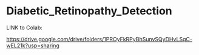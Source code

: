 # Diabetic_Retinopathy_Detection

LINK to Colab:

https://drive.google.com/drive/folders/1PROyFkRPyBhSunvSQyDHvLSqC-wEL21k?usp=sharing
